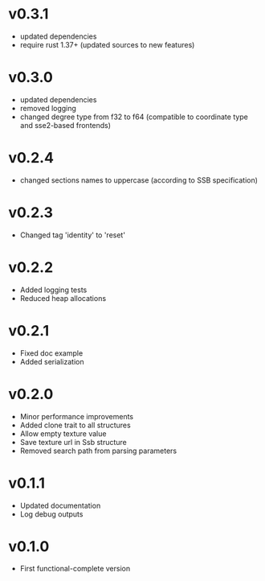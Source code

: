 # v0.3.1
* updated dependencies
* require rust 1.37+ (updated sources to new features)

# v0.3.0
* updated dependencies
* removed logging
* changed degree type from f32 to f64 (compatible to coordinate type and sse2-based frontends)

# v0.2.4
* changed sections names to uppercase (according to SSB specification)

# v0.2.3
* Changed tag 'identity' to 'reset'

# v0.2.2
* Added logging tests
* Reduced heap allocations

# v0.2.1
* Fixed doc example
* Added serialization

# v0.2.0
* Minor performance improvements
* Added clone trait to all structures
* Allow empty texture value
* Save texture url in Ssb structure
* Removed search path from parsing parameters

# v0.1.1
* Updated documentation
* Log debug outputs

# v0.1.0
* First functional-complete version